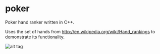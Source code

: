 poker
============

Poker hand ranker written in C++.

Uses the set of hands from http://en.wikipedia.org/wiki/Hand_rankings to demonstrate its functionality.

![alt tag](https://github.com/donnemartin/poker/blob/master/poker.png)